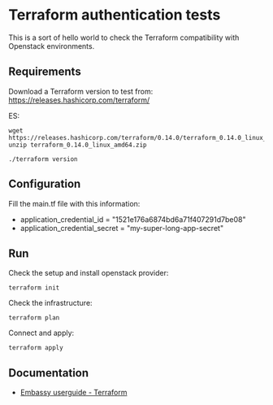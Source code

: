 # Terraform authentication tests

This is a sort of hello world to check the Terraform compatibility with
Openstack environments.

## Requirements

Download a Terraform version to test from:
https://releases.hashicorp.com/terraform/

ES:

```
wget https://releases.hashicorp.com/terraform/0.14.0/terraform_0.14.0_linux_amd64.zip
unzip terraform_0.14.0_linux_amd64.zip

./terraform version
```

## Configuration

Fill the main.tf file with this information:

* application_credential_id = "1521e176a6874bd6a71f407291d7be08"
* application_credential_secret = "my-super-long-app-secret"

## Run

Check the setup and install openstack provider:
```
terraform init
```

Check the infrastructure:
```
terraform plan
```

Connect and apply:
```
terraform apply
```

## Documentation

* [Embassy userguide - Terraform](https://docs.embassy.ebi.ac.uk/userguide/Embassyv4_UserGuide.html#terraform)
